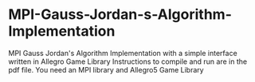 # MPI-Gauss-Jordan-s-Algorithm-Implementation
MPI Gauss Jordan's Algorithm Implementation with a simple interface written in Allegro Game Library
Instructions to compile and run are in the pdf file.
You need an MPI library and Allegro5 Game Library
